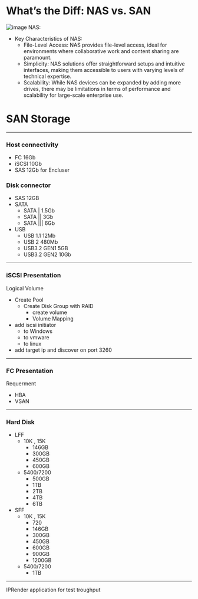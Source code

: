 # What’s the Diff: NAS vs. SAN

![image](https://github.com/user-attachments/assets/78316f2f-f601-40d4-8d83-754c987fcce1)
NAS:
* Key Characteristics of
  NAS:
    - File-Level Access: NAS provides file-level access, ideal for environments where collaborative work and content sharing are paramount.
    - Simplicity: NAS solutions offer straightforward setups and intuitive interfaces, making them accessible to users with varying levels of technical expertise.
    - Scalability: While NAS devices can be expanded by adding more drives, there may be limitations in terms of performance and scalability for large-scale enterprise use.

# SAN Storage 
------------------------------------------------------------
### Host connectivity
   * FC    16Gb
   * iSCSI 10Gb
   * SAS   12Gb for Encluser
### Disk connector
   * SAS 12GB
   * SATA
      - SATA |    1.5Gb
      - SATA ||   3Gb
      - SATA |||  6Gb
   * USB
      - USB 1.1 12Mb
      - USB 2   480Mb
      - USB3.2  GEN1 5GB
      - USB3.2  GEN2 10Gb

 ----------------------------------------------------------
### iSCSI Presentation
Logical Volume
  * Create Pool 
      - Create Disk Group with RAID
          + create volume
          + Volume Mapping
  * add iscsi initiator
      - to Windows
      - to vmware
      - to linux
  * add target ip and discover on port 3260
----------------------------------------------------------
### FC Presentation
Requerment
  * HBA
  * VSAN 
  
 
*********************************************************************
### Hard Disk
* LFF
  - 10K , 15K
       + 146GB
       + 300GB
       + 450GB
       + 600GB
   - 5400/7200
        + 500GB
        + 1TB
        + 2TB
        + 4TB
        + 6TB
* SFF
  - 10K , 15K
       + 720
       + 146GB
       + 300GB
       + 450GB
       + 600GB
       + 900GB
       + 1200GB
   - 5400/7200
       + 1TB
    


  


----------------------------------------------------------
IPRender application for test troughput

    

